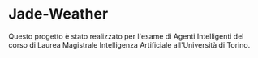 # Jade-Weather
Questo progetto è stato realizzato per l'esame di Agenti Intelligenti del corso di Laurea Magistrale Intelligenza Artificiale all'Università di Torino.
